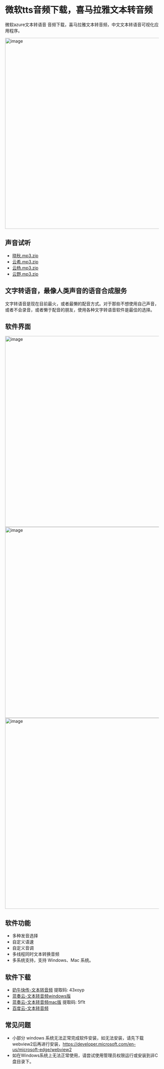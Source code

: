 # 微软tts音频下载，喜马拉雅文本转音频

微软azure文本转语音 音频下载，喜马拉雅文本转音频，中文文本转语音可视化应用程序。

<img width="624" alt="image" src="https://user-images.githubusercontent.com/28686832/171317095-f7af4794-54d2-4f1b-a9a0-b19d8d7899dc.png">

## 声音试听

- [晓秋.mp3.zip](https://github.com/pashangshangpo/xmly-tts/files/8810739/mp3.zip)
- [云希.mp3.zip](https://github.com/pashangshangpo/xmly-tts/files/8810741/mp3.zip)
- [云杨.mp3.zip](https://github.com/pashangshangpo/xmly-tts/files/8810743/mp3.zip)
- [云野.mp3.zip](https://github.com/pashangshangpo/xmly-tts/files/8810744/mp3.zip)

## 文字转语音，最像人类声音的语音合成服务

文字转语音是现在目前最火，或者最懒的配音方式。对于那些不想使用自己声音，或者不会录音，或者懒于配音的朋友，使用各种文字转语音软件是最佳的选择。

## 软件界面

<img width="624" alt="image" src="https://user-images.githubusercontent.com/28686832/171318355-9bf8b744-84d5-4a32-9c1b-8c8a1422e748.png">

<img width="624" alt="image" src="https://user-images.githubusercontent.com/28686832/171317153-e7351045-d018-4bad-ab9e-69a950adba4e.png">

<img width="624" alt="image" src="https://user-images.githubusercontent.com/28686832/171317556-9803a6d5-e688-45a8-ba4a-2777ffe777b5.png">


## 软件功能

- 多种发音选择
- 自定义语速
- 自定义音调
- 多线程同时文本转换音频
- 多系统支持，支持 Windows、Mac 系统。

## 软件下载

- [奶牛快传-文本转音频](https://cowtransfer.com/s/644dcc27967e44) 提取码: 43xoyp
- [蓝奏云-文本转音频windows版](https://jscs.lanzouw.com/ieFWK05q05wj)
- [蓝奏云-文本转音频mac版](https://jscs.lanzouw.com/ixo2Z05q05sf) 提取码: 5f1t
- [百度云-文本转音频](https://pan.baidu.com/s/1ny90EnQtKjZ0gU_Uw6ZQvA?pwd=9bt9)

## 常见问题

- 小部分 windows 系统无法正常完成软件安装，如无法安装，请先下载webview2后再进行安装，https://developer.microsoft.com/en-us/microsoft-edge/webview2
- 如在Windows系统上无法正常使用，请尝试使用管理员权限运行或安装到非C盘目录下。
